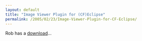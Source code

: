 ```yaml
---
layout: default
title: "Image Viewer Plugin for (CF)Eclipse"
permalink: /2005/02/23/Image-Viewer-Plugin-for-CF-Eclipse/
---
```


Rob has a <a href="http://www.robrohan.com/blog/index.cfm?mode=entry&amp;entry=F2A4C69F-102D-C180-E4011354320B409A" target="_blank">download</a>...<br/>